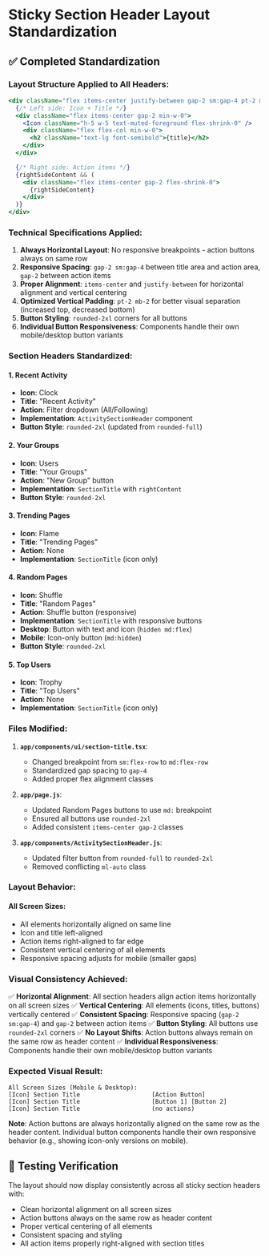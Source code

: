 # Sticky Section Header Layout Standardization

## ✅ Completed Standardization

### **Layout Structure Applied to All Headers:**

```jsx
<div className="flex items-center justify-between gap-2 sm:gap-4 pt-2 mb-2">
  {/* Left side: Icon + Title */}
  <div className="flex items-center gap-2 min-w-0">
    <Icon className="h-5 w-5 text-muted-foreground flex-shrink-0" />
    <div className="flex flex-col min-w-0">
      <h2 className="text-lg font-semibold">{title}</h2>
    </div>
  </div>

  {/* Right side: Action items */}
  {rightSideContent && (
    <div className="flex items-center gap-2 flex-shrink-0">
      {rightSideContent}
    </div>
  )}
</div>
```

### **Technical Specifications Applied:**

1. **Always Horizontal Layout**: No responsive breakpoints - action buttons always on same row
2. **Responsive Spacing**: `gap-2 sm:gap-4` between title area and action area, `gap-2` between action items
3. **Proper Alignment**: `items-center` and `justify-between` for horizontal alignment and vertical centering
4. **Optimized Vertical Padding**: `pt-2 mb-2` for better visual separation (increased top, decreased bottom)
5. **Button Styling**: `rounded-2xl` corners for all buttons
6. **Individual Button Responsiveness**: Components handle their own mobile/desktop button variants

### **Section Headers Standardized:**

#### 1. **Recent Activity**
- **Icon**: Clock
- **Title**: "Recent Activity"
- **Action**: Filter dropdown (All/Following)
- **Implementation**: `ActivitySectionHeader` component
- **Button Style**: `rounded-2xl` (updated from `rounded-full`)

#### 2. **Your Groups**
- **Icon**: Users
- **Title**: "Your Groups"
- **Action**: "New Group" button
- **Implementation**: `SectionTitle` with `rightContent`
- **Button Style**: `rounded-2xl`

#### 3. **Trending Pages**
- **Icon**: Flame
- **Title**: "Trending Pages"
- **Action**: None
- **Implementation**: `SectionTitle` (icon only)

#### 4. **Random Pages**
- **Icon**: Shuffle
- **Title**: "Random Pages"
- **Action**: Shuffle button (responsive)
- **Implementation**: `SectionTitle` with responsive buttons
- **Desktop**: Button with text and icon (`hidden md:flex`)
- **Mobile**: Icon-only button (`md:hidden`)
- **Button Style**: `rounded-2xl`

#### 5. **Top Users**
- **Icon**: Trophy
- **Title**: "Top Users"
- **Action**: None
- **Implementation**: `SectionTitle` (icon only)

### **Files Modified:**

1. **`app/components/ui/section-title.tsx`**:
   - Changed breakpoint from `sm:flex-row` to `md:flex-row`
   - Standardized gap spacing to `gap-4`
   - Added proper flex alignment classes

2. **`app/page.js`**:
   - Updated Random Pages buttons to use `md:` breakpoint
   - Ensured all buttons use `rounded-2xl`
   - Added consistent `items-center gap-2` classes

3. **`app/components/ActivitySectionHeader.js`**:
   - Updated filter button from `rounded-full` to `rounded-2xl`
   - Removed conflicting `ml-auto` class

### **Layout Behavior:**

#### **All Screen Sizes**:
- All elements horizontally aligned on same line
- Icon and title left-aligned
- Action items right-aligned to far edge
- Consistent vertical centering of all elements
- Responsive spacing adjusts for mobile (smaller gaps)

### **Visual Consistency Achieved:**

✅ **Horizontal Alignment**: All section headers align action items horizontally on all screen sizes
✅ **Vertical Centering**: All elements (icons, titles, buttons) vertically centered
✅ **Consistent Spacing**: Responsive spacing (`gap-2 sm:gap-4`) and `gap-2` between action items
✅ **Button Styling**: All buttons use `rounded-2xl` corners
✅ **No Layout Shifts**: Action buttons always remain on the same row as header content
✅ **Individual Responsiveness**: Components handle their own mobile/desktop button variants

### **Expected Visual Result:**

```
All Screen Sizes (Mobile & Desktop):
[Icon] Section Title                    [Action Button]
[Icon] Section Title                    [Button 1] [Button 2]
[Icon] Section Title                    (no actions)
```

**Note**: Action buttons are always horizontally aligned on the same row as the header content. Individual button components handle their own responsive behavior (e.g., showing icon-only versions on mobile).

## 🧪 Testing Verification

The layout should now display consistently across all sticky section headers with:
- Clean horizontal alignment on all screen sizes
- Action buttons always on the same row as header content
- Proper vertical centering of all elements
- Consistent spacing and styling
- All action items properly right-aligned with section titles
